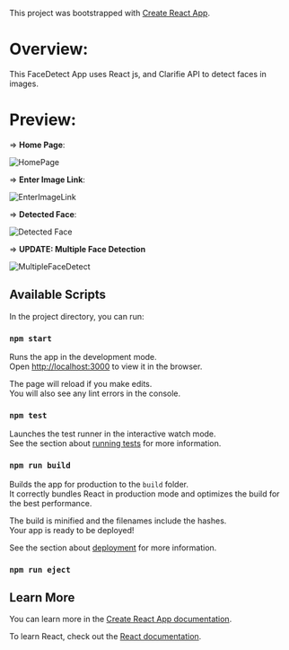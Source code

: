 This project was bootstrapped with [Create React App](https://github.com/facebook/create-react-app).

# Overview:
This FaceDetect App uses React js, and Clarifie API to detect faces in images.

# Preview:
=> **Home Page**:

![HomePage](https://user-images.githubusercontent.com/66758271/88392225-43f5c900-cdd9-11ea-95b0-829e7d7667c7.PNG)

=> **Enter Image Link**:

![EnterImageLink](https://user-images.githubusercontent.com/66758271/88392215-41936f00-cdd9-11ea-825e-efb3ce849908.PNG)

=> **Detected Face**:

![Detected Face](https://user-images.githubusercontent.com/66758271/88392207-3e987e80-cdd9-11ea-9e4b-a0e26e608941.PNG)

=> **UPDATE: Multiple Face Detection**

![MultipleFaceDetect](https://user-images.githubusercontent.com/66758271/88451992-c1244b00-ce78-11ea-99b7-d6ffdce0ae80.PNG)

## Available Scripts

In the project directory, you can run:

### `npm start`

Runs the app in the development mode.<br />
Open [http://localhost:3000](http://localhost:3000) to view it in the browser.

The page will reload if you make edits.<br />
You will also see any lint errors in the console.

### `npm test`

Launches the test runner in the interactive watch mode.<br />
See the section about [running tests](https://facebook.github.io/create-react-app/docs/running-tests) for more information.

### `npm run build`

Builds the app for production to the `build` folder.<br />
It correctly bundles React in production mode and optimizes the build for the best performance.

The build is minified and the filenames include the hashes.<br />
Your app is ready to be deployed!

See the section about [deployment](https://facebook.github.io/create-react-app/docs/deployment) for more information.

### `npm run eject`


## Learn More

You can learn more in the [Create React App documentation](https://facebook.github.io/create-react-app/docs/getting-started).

To learn React, check out the [React documentation](https://reactjs.org/).

